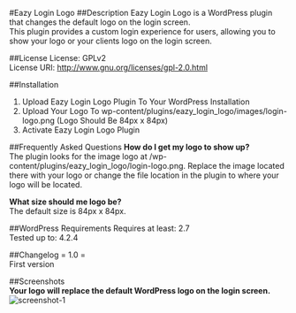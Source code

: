 #Eazy Login Logo
##Description
Eazy Login Logo is a WordPress plugin that changes the default logo on the login screen.  
This plugin provides a custom login experience for users, allowing you to show your logo or your clients logo on the login screen.

##License
License: GPLv2  
License URI: http://www.gnu.org/licenses/gpl-2.0.html  

##Installation
1. Upload Eazy Login Logo Plugin To Your WordPress Installation  
2. Upload Your Logo To wp-content/plugins/eazy_login_logo/images/login-logo.png (Logo Should Be 84px x 84px)  
3. Activate Eazy Login Logo Plugin  

##Frequently Asked Questions 
**How do I get my logo to show up?**  
The plugin looks for the image logo at /wp-content/plugins/eazy_login_logo/login-logo.png. Replace the image located there with your logo or change the file location in the plugin to where your logo will be located.    
  
**What size should me logo be?**  
The default size is 84px x 84px.
  
##WordPress Requirements
Requires at least: 2.7  
Tested up to: 4.2.4  

##Changelog
= 1.0 =  
First version


##Screenshots  
**Your logo will replace the default WordPress logo on the login screen.**  
![screenshot-1](https://cloud.githubusercontent.com/assets/6818209/12077031/9c631fc2-b18f-11e5-8a35-ed13ebfe5cff.jpg)
